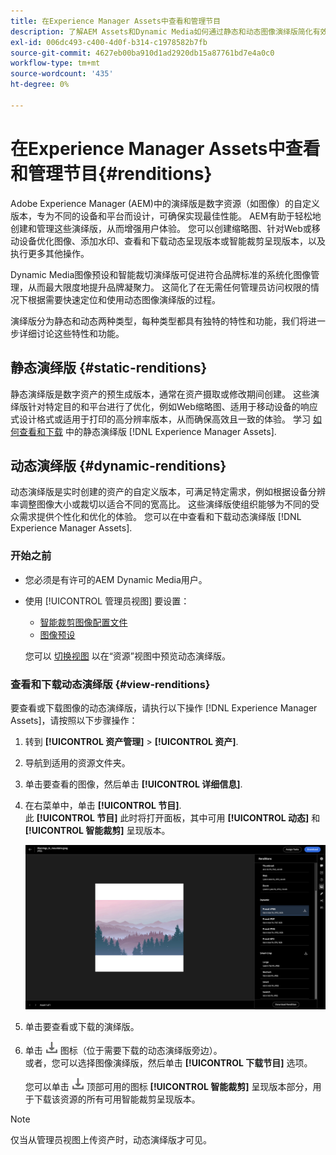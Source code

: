 ```yaml
---
title: 在Experience Manager Assets中查看和管理节目
description: 了解AEM Assets和Dynamic Media如何通过静态和动态图像演绎版简化有效的图像管理。
exl-id: 006dc493-c400-4d0f-b314-c1978582b7fb
source-git-commit: 4627eb00ba910d1ad2920db15a87761bd7e4a0c0
workflow-type: tm+mt
source-wordcount: '435'
ht-degree: 0%

---
```


# 在Experience Manager Assets中查看和管理节目{#renditions}

Adobe Experience Manager (AEM)中的演绎版是数字资源（如图像）的自定义版本，专为不同的设备和平台而设计，可确保实现最佳性能。 AEM有助于轻松地创建和管理这些演绎版，从而增强用户体验。 您可以创建缩略图、针对Web或移动设备优化图像、添加水印、查看和下载动态呈现版本或智能裁剪呈现版本，以及执行更多其他操作。

Dynamic Media图像预设和智能裁切演绎版可促进符合品牌标准的系统化图像管理，从而最大限度地提升品牌凝聚力。 这简化了在无需任何管理员访问权限的情况下根据需要快速定位和使用动态图像演绎版的过程。

演绎版分为静态和动态两种类型，每种类型都具有独特的特性和功能，我们将进一步详细讨论这些特性和功能。

## 静态演绎版 {#static-renditions}

静态演绎版是数字资产的预生成版本，通常在资产摄取或修改期间创建。 这些演绎版针对特定目的和平台进行了优化，例如Web缩略图、适用于移动设备的响应式设计格式或适用于打印的高分辨率版本，从而确保高效且一致的体验。
学习 [如何查看和下载](#view-dynamic-renditions) 中的静态演绎版 [!DNL Experience Manager Assets].

## 动态演绎版 {#dynamic-renditions}

动态演绎版是实时创建的资产的自定义版本，可满足特定需求，例如根据设备分辨率调整图像大小或裁切以适合不同的宽高比。
这些演绎版使组织能够为不同的受众需求提供个性化和优化的体验。 您可以在中查看和下载动态演绎版 [!DNL Experience Manager Assets].

### 开始之前

* 您必须是有许可的AEM Dynamic Media用户。

* 使用 [!UICONTROL 管理员视图] 要设置：
   * [智能裁剪图像配置文件](/help/assets/dynamic-media/image-profiles.md#creating-image-profiles)
   * [图像预设](/help/assets/dynamic-media/managing-image-presets.md)

  您可以 [切换视图](/help/assets/assets-view-introduction.md#how-to-access-assets-view) 以在“资源”视图中预览动态演绎版。

### 查看和下载动态演绎版 {#view-renditions}

要查看或下载图像的动态演绎版，请执行以下操作 [!DNL Experience Manager Assets]，请按照以下步骤操作：

1. 转到 **[!UICONTROL 资产管理]** > **[!UICONTROL 资产]**.

1. 导航到适用的资源文件夹。

1. 单击要查看的图像，然后单击 **[!UICONTROL 详细信息]**.

1. 在右菜单中，单击 **[!UICONTROL 节目]**. <br> 此 **[!UICONTROL 节目]** 此时将打开面板，其中可用 **[!UICONTROL 动态]** 和 **[!UICONTROL 智能裁剪]** 呈现版本。

   ![动态演绎版](assets/preset_smart_crop.png)
   <!-- ![dynamic renditions](assets/preset_smart_crop_view.png) -->

1. 单击要查看或下载的演绎版。

1. 单击 ![下载图标](assets/do-not-localize/download-icon.png) 图标（位于需要下载的动态演绎版旁边）。 <br> 或者，您可以选择图像演绎版，然后单击 **[!UICONTROL 下载节目]** 选项。

   您可以单击 ![下载图标](assets/do-not-localize/download-icon.png) 顶部可用的图标 **[!UICONTROL 智能裁剪]** 呈现版本部分，用于下载该资源的所有可用智能裁剪呈现版本。

>[!NOTE]
>
>仅当从管理员视图上传资产时，动态演绎版才可见。
